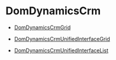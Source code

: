 


# DomDynamicsCrm

- [DomDynamicsCrmGrid](DomDynamicsCrmGrid.md)

- [DomDynamicsCrmUnifiedInterfaceGrid](DomDynamicsCrmUnifiedInterfaceGrid.md)

- [DomDynamicsCrmUnifiedInterfaceList](DomDynamicsCrmUnifiedInterfaceList.md)


